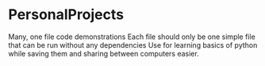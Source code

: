 # PersonalProjects
Many, one file code demonstrations
Each file should only be one simple file that can be run without any dependencies
Use for learning basics of python while saving them and sharing between computers easier.
